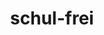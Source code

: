 ---
description: "Teckids e.V. is a German association which provides a legal frame for\
  \ three technological projects.\r\nWe manage the project called \"schul-frei\",\
  \ which aims to bring digitisation with free software to schools. We especially\
  \ value the participation of youth in these projects, because they are the people\
  \ which are affected by digitisation the most. Our educational concept is also based\
  \ around the idea that young people should be judged by their abilities, not by\
  \ age. They should learn to take responsibility and be independent.\r\nAn example\
  \ of this would be the AlekSIS project. It is (mostly) developed by adolescents\
  \ from Teckids e.V. and from the school Katharineum zu Luebeck, where it is actively\
  \ used. AlekSIS is a web-based school information system which can be used to manage\
  \ and/or publish organisational subjects of educational institutions. It is also\
  \ part of the schul-frei canon and uses the EUPL.\r\nWe also present and provide\
  \ support for solutions such as Moodle or BigBlueButton for E-Learning and debianedu/skolelinux\
  \ with Nextcloud for school networks on our website https://schul-frei.org/en/index.html\r\
  \nWe set up comprehensive platforms for schools, education and youth institutions\
  \ in time for the increased demand for online teaching. This has contributed to\
  \ the fact that more education providers are interested in these solutions and that\
  \ the various projects are gaining in reach"
layout: stand
logo: stands/schul-frei/logo.png
new_this_year: "Since our last FOSDEM, some things have changed in part due to the\
  \ corona pandemic. School closures related to the pandemic have meant that we have\
  \ received many requests to use video conferencing solutions. This was an advantage\
  \ for us in that we probably became a little bit better known during the school\
  \ closures. \r\nDue to the high demand for video conferencing software, BigBlueButton\
  \ was added to our software canon. BigBlueButton in combination with moodle could\
  \ inspire many schools, which could either use a public instance of our association\
  \ or got their own instance installed by us. \r\nApart from social distancing, fundamental\
  \ things in our project work have also changed. Now we are more open for external\
  \ help and cooperation. Now all our projects were publicly visible at any time,\
  \ but now we have a public chatroom where everyone can talk about our project. There\
  \ everyone can contribute ideas, ask questionsMeet.in.One or just follow the project\
  \ work. We hope that by opening the project to external people, our project will\
  \ become more transparent and diverse. Hopefully, this will contribute over the\
  \ future to making the actual goal of making free software popular in schools more\
  \ tangible. \r\nOne plan for the future is to add a new video conferencing solution\
  \ to our canon that combines various free software components, which is called Meet.in.One.\
  \ All the advantages of several conference tools should be combined in one solution.\
  \ This bridge between the different solutions should of course be free and developed\
  \ together with Teckids e.V. and other developers."
showcase: "Besides the classic arguments for free software, there are many more for\
  \ free software in education. For one thing, schools are independent of companies\
  \ if they do without proprietary software. However, it should not be forgotten that\
  \ closed software often discriminates against children and young people because\
  \ of their age. Therefore, it is necessary to clearly demonstrate the advantages\
  \ of FOSS to educational institutions. We are currently doing this by presenting\
  \ free solutions in a bundle. In doing so, we have to offer the end user a solution\
  \ that can compete with solutions from large companies. \r\nAt our stand you can\
  \ find out what our concept looks like in concrete terms and how you can support\
  \ our project. We depend on the help of people who, with their experience or ideas,\
  \ join us in the goal of being able to offer schools a good free alternative. As\
  \ all our project work is open, everyone is invited to ask us questions and discuss\
  \ ideas at the stand. Anyone who might even work in an educational institution themselves\
  \ or know relevant people will learn first-hand at our stand how they can use free\
  \ solutions in a school."
themes:
- Education
title: schul-frei
website: https://schul-frei.org
---